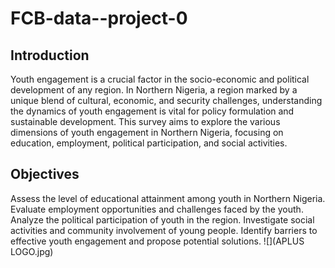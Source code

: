 # FCB-data--project-0

## Introduction
Youth engagement is a crucial factor in the socio-economic and political development of any region. In Northern Nigeria, a region marked by a unique blend of cultural, economic, and security challenges, understanding the dynamics of youth engagement is vital for policy formulation and sustainable development. This survey aims to explore the various dimensions of youth engagement in Northern Nigeria, focusing on education, employment, political participation, and social activities.

## Objectives
Assess the level of educational attainment among youth in Northern Nigeria.
Evaluate employment opportunities and challenges faced by the youth.
Analyze the political participation of youth in the region.
Investigate social activities and community involvement of young people.
Identify barriers to effective youth engagement and propose potential solutions.
![](APLUS LOGO.jpg)
